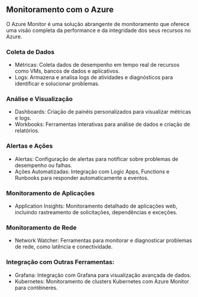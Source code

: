 ## Monitoramento com o Azure
O Azure Monitor é uma solução abrangente de monitoramento que oferece uma visão completa da performance e da integridade dos seus recursos no Azure.

### Coleta de Dados
- Métricas: Coleta dados de desempenho em tempo real de recursos como VMs, bancos de dados e aplicativos.
- Logs: Armazena e analisa logs de atividades e diagnósticos para identificar e solucionar problemas.

### Análise e Visualização
- Dashboards: Criação de painéis personalizados para visualizar métricas e logs.
- Workbooks: Ferramentas interativas para análise de dados e criação de relatórios.

### Alertas e Ações
- Alertas: Configuração de alertas para notificar sobre problemas de desempenho ou falhas.
- Ações Automatizadas: Integração com Logic Apps, Functions e Runbooks para responder automaticamente a eventos.

### Monitoramento de Aplicações
- Application Insights: Monitoramento detalhado de aplicações web, incluindo rastreamento de solicitações, dependências e exceções.

### Monitoramento de Rede
- Network Watcher: Ferramentas para monitorar e diagnosticar problemas de rede, como latência e conectividade.

### Integração com Outras Ferramentas:
- Grafana: Integração com Grafana para visualização avançada de dados.
- Kubernetes: Monitoramento de clusters Kubernetes com Azure Monitor para contêineres.
